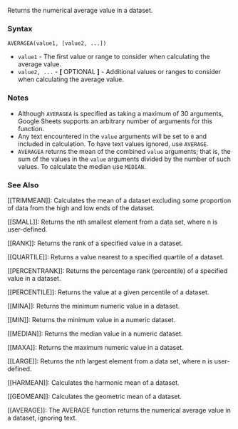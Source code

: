 Returns the numerical average value in a dataset.

### Syntax

`AVERAGEA(value1, [value2, ...])`

* `value1` - The first value or range to consider when calculating the average value.
* `value2, ...` - **[** OPTIONAL **]** - Additional values or ranges to consider when calculating the average value.

### Notes

* Although `AVERAGEA` is specified as taking a maximum of 30 arguments, Google Sheets supports an arbitrary number of arguments for this function.
* Any text encountered in the `value` arguments will be set to `0` and included in calculation. To have text values ignored, use `AVERAGE`.
* `AVERAGEA` returns the mean of the combined `value` arguments; that is, the sum of the values in the `value` arguments divided by the number of such values. To calculate the median use `MEDIAN`.

### See Also

[[TRIMMEAN]]: Calculates the mean of a dataset excluding some proportion of data from the high and low ends of the dataset.

[[SMALL]]: Returns the nth smallest element from a data set, where n is user-defined.

[[RANK]]: Returns the rank of a specified value in a dataset.

[[QUARTILE]]: Returns a value nearest to a specified quartile of a dataset.

[[PERCENTRANK]]: Returns the percentage rank (percentile) of a specified value in a dataset.

[[PERCENTILE]]: Returns the value at a given percentile of a dataset.

[[MINA]]: Returns the minimum numeric value in a dataset.

[[MIN]]: Returns the minimum value in a numeric dataset.

[[MEDIAN]]: Returns the median value in a numeric dataset.

[[MAXA]]: Returns the maximum numeric value in a dataset.

[[LARGE]]: Returns the nth largest element from a data set, where n is user-defined.

[[HARMEAN]]: Calculates the harmonic mean of a dataset.

[[GEOMEAN]]: Calculates the geometric mean of a dataset.

[[AVERAGE]]: The AVERAGE function returns the numerical average value in a dataset, ignoring text.
